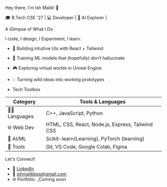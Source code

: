 Hey there, I'm Ish Malik! 👋

🎓 B.Tech CSE '27 | 💻 Developer | 🧠 AI Explorer |

A Glimpse of What I Do

I code, I design, I Experiment, I learn.

- 🔨 Building intuitive UIs with React + Tailwind  
- 🤖 Training ML models that (hopefully) don’t hallucinate  
- 🎮 Exploring virtual worlds in Unreal Engine
- 💡 Turning wild ideas into working prototypes

- Tech Toolbox

| **Category** | **Tools & Languages** |
|-------------|------------------------|
| 🧑‍💻 Languages | C++, JavaScript, Python |
| 🌐 Web Dev | HTML, CSS, React, Node.js, Express, Tailwind CSS |
| 🧠 AI/ML | Scikit-learn(Learning), PyTorch (learning) |
| 🧰 Tools | Git, VS Code, Google Colab, Figma |

 Let's Connect!

- 🔗 [LinkedIn](https://www.linkedin.com/in/ish-malik)
- 📧 ishmalikbps@gmail.com  
- 🌐 Portfolio: _Coming soon
